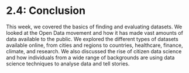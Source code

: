 # 2.4: Conclusion

This week, we covered the basics of finding and evaluating datasets. We looked
at the Open Data movement and how it has made vast amounts of data available to
the public. We explored the different types of datasets available online, from
cities and regions to countries, healthcare, finance, climate, and research. We
also discussed the rise of citizen data science and how individuals from a wide
range of backgrounds are using data science techniques to analyse data and tell
stories.

<!-- TODO: Add more content -->
